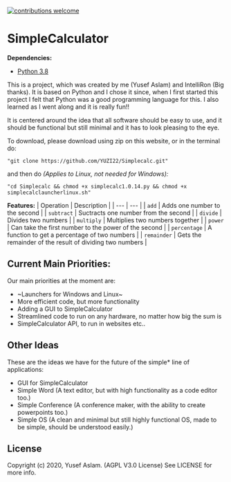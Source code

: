 [![contributions welcome](https://img.shields.io/badge/contributions-welcome-brightgreen.svg?style=flat)](https://github.com/dwyl/esta/issues)
# SimpleCalculator 

**Dependencies:**
- [Python 3.8](https://www.python.org/about/)

This is a project, which was created by me (Yusef Aslam) and IntelliRon (Big thanks).
It is based on Python and I chose it since, when I first started this project
I felt that Python was a good programming language for this. I also learned as I went along
and it is really fun!!

It is centered around the idea that all software should be easy to use, and it should be functional but still
minimal and it has to look pleasing to the eye.

To download, please download using zip on this website, or in the terminal do: 

`"git clone https://github.com/YUZI22/Simplecalc.git"`

and then do *(Applies to Linux, not needed for Windows):*

`"cd Simplecalc && chmod +x simplecalc1.0.14.py && chmod +x simplecalclauncherlinux.sh"`



**Features:**
| Operation | Description |
| --- | --- |
| `add` | Adds one number to the second |
| `subtract` | Suctracts one number from the second |
| `divide` | Divides two numbers |
| `multiply` | Multiplies two numbers together |
| `power` | Can take the first number to the power of the second |
| `percentage` | A function to get a percentage of two numbers |
| `remainder` | Gets the remainder of the result of dividing two numbers |

## Current Main Priorities:
Our main priorities at the moment are:
- ~Launchers for Windows and Linux~
- More efficient code, but more functionality
- Adding a GUI to SimpleCalculator
- Streamlined code to run on any hardware, no matter how big the sum is
- SimpleCalculator API, to run in websites etc..

## Other Ideas
These are the ideas we have for the future of the simple* line of applications:
- GUI for SimpleCalculator
- Simple Word (A text editor, but with high functionality as a code editor too.)
- Simple Conference (A conference maker, with the ability to create powerpoints too.)
- Simple OS (A clean and minimal but still highly functional OS, made to be simple, should be understood easily.)

## License
Copyright (c) 2020, Yusef Aslam. (AGPL V3.0 License)
See LICENSE for more info.

